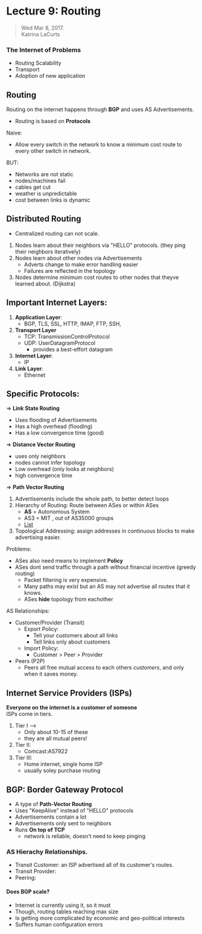 # Lecture 9: Routing
> Wed Mar 8, 2017.    
> Katrina LaCurts

### The Internet of Problems
- Routing Scalability
- Transport
- Adoption of new application

## Routing
Routing on the internet happens through **BGP** and uses AS Advertisements.
- Routing is based on __Protocols__

Naive:
- Allow every switch in the network to know a minimum cost route to every other switch in network.

BUT:
- Networks are not static
- nodes/machines fail
- cables get cut
- weather is unpredictable
- cost between links is dynamic

## Distributed Routing
- Centralized routing can not scale.

1. Nodes learn about their neighbors via "HELLO" protocols. (they ping their neighbors iteratively)
2. Nodes learn about other nodes via Advertisements
    - Adverts change to make error handling easier
    - Failures are reflected in the topology
3. Nodes determine minimum cost routes to other nodes that theyve learned about. (Dijkstra)

## Important Internet Layers:
1. __Application Layer__:
    - BGP, TLS, SSL, HTTP, IMAP, FTP, SSH,
2. __Transport Layer__
    - TCP: TransmissionControlProtocol
    - UDP: UserDatagramProtocol
        - provides a best-effort datagram
3. __Internet Layer__:
    - IP
4. __Link Layer__:
    - Ethernet

## Specific Protocols:
=> **Link State Routing**  
- Uses flooding of Advertisements
- Has a high overhead (flooding)
- Has a low convergence time (good)


=> **Distance Vector Routing**
- uses only neighbors
- nodes cannot infer topology
- Low overhead (only looks at neighbors)
- high convergence time

=> **Path Vector Routing**
1. Advertisements include the whole path, to better detect loops
2. Hierarchy of Routing: Route between ASes or within ASes
    - **AS** = Autonomous System
    - AS3 = MIT , out of AS35000 groups
    - [List](http://www.bgplookingglass.com/list-of-autonomous-system-numbers)
3. Topological Addressing: assign addresses in continuous blocks to make advertising easier.

Problems:
- ASes also need means to implement __Policy__
- ASes dont send traffic through a path without financial incentive (greedy routing)
    - Packet filtering is very expensive.
    - Many paths may exist but an AS may not advertise all routes that it knows.
    - ASes **hide** topology from eachother

AS Relationships:
- Customer/Provider (Transit)
    - Export Policy:
        - Tell your customers about all links
        - Tell links only about customers
    - Import Policy:
        - Customer > Peer > Provider
- Peers (P2P)
    - Peers all free mutual access to each others _customers_, and only when it saves money.

## Internet Service Providers (ISPs)
**Everyone on the internet is a customer of someone**   
ISPs come in tiers.
1. Tier I -->
    - Only about 10-15 of these
    - they are all mutual peers!
2. Tier II:
    - Comcast:AS7922
3. Tier III:
    - Home internet, single home ISP
    - usually soley purchase routing

## BGP: Border Gateway Protocol
- A type of **Path-Vector Routing**
- Uses "KeepAlive" instead of "HELLO" protocols
- Advertisements contain a lot
- Advertisements only sent to neighbors
- Runs **On top of TCP**
    - network is reliable, doesn't need to keep pinging

### AS Hierachy Relationships.
- Transit Customer: an ISP advertised all of its customer's routes.
- Transit Provider:  
- Peering: 

#### Does BGP scale?
- Internet is currently using it, so it must
- Though, routing tables reaching max size
- Is getting more complicated by economic and geo-political interests
- Suffers human configuration errors
